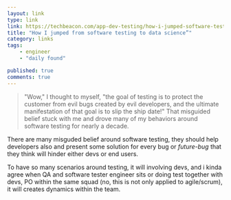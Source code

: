 ```yaml
---
layout: link
type: link
link: https://techbeacon.com/app-dev-testing/how-i-jumped-software-testing-data-science
title: "How I jumped from software testing to data science”"
category: links
tags: 
    - engineer
    - "daily found"

published: true
comments: true
---
```


> "Wow," I thought to myself, "the goal of testing is to protect the customer from evil bugs created by evil developers, and the ultimate manifestation of that goal is to slip the ship date!" That misguided belief stuck with me and drove many of my behaviors around software testing for nearly a decade.

There are many misguded belief around software testing, they should help developers also and present some solution for every bug or _future-bug_ that they think will hinder either devs or end users.

To have so many scenarios around testing, it will involving devs, and i kinda agree when QA and software tester engineer sits or doing test together with devs, PO within the same squad (no, this is not only applied to agile/scrum), it will creates dynamics within the team.